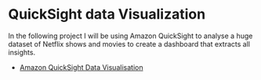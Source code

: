 # QuickSight data Visualization

In the following project I will be using Amazon QuickSight to analyse a huge dataset of Netflix shows and movies to create a dashboard that extracts all insights. 

- [Amazon QuickSight Data Visualisation]()
